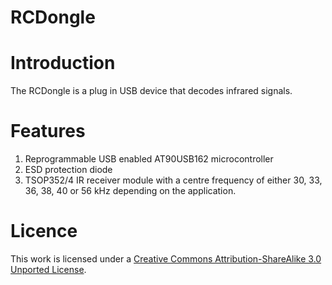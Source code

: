 RCDongle
=========
Introduction
============
The RCDongle is a plug in USB device that decodes infrared signals.

Features
========
1. Reprogrammable USB enabled AT90USB162 microcontroller
2. ESD protection diode
3. TSOP352/4 IR receiver module with a centre frequency of either 30, 33, 36, 38, 40 or 56 kHz depending on the application.

Licence
=======
This work is licensed under a [Creative Commons Attribution-ShareAlike 3.0 Unported License](http://www.creativecommons.org/licenses/by-sa/3.0).
